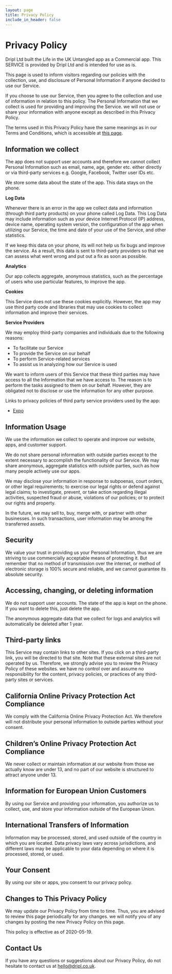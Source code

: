 ```yaml
---
layout: page
title: Privacy Policy
include_in_header: false
---
```


Privacy Policy
==============

Dripl Ltd built the Life in the UK Untangled app as a Commercial app. This SERVICE is provided by Dripl Ltd and is intended for use as is.

This page is used to inform visitors regarding our policies with the collection, use, and disclosure of Personal Information if anyone decided to use our Service.

If you choose to use our Service, then you agree to the collection and use of information in relation to this policy. The Personal Information that we collect is used for providing and improving the Service. we will not use or share your information with anyone except as described in this Privacy Policy.

The terms used in this Privacy Policy have the same meanings as in our Terms and Conditions, which is accessible at [this page](/termsandconditions/).


Information we collect
----------------------

The app does not support user accounts and therefore we cannot collect Personal Information such as email, name, age, gender etc. either directly or via third-party services e.g. Google, Facebook, Twitter user IDs etc.

We store some data about the state of the app. This data stays on the phone.


**Log Data**

Whenever there is an error in the app we collect data and information (through third party products) on your phone called Log Data. This Log Data may include information such as your device Internet Protocol (IP) address, device name, operating system version, the configuration of the app when utilizing our Service, the time and date of your use of the Service, and other statistics.

If we keep this data on your phone, its will not help us fix bugs and improve the service. As a result, this data is sent to third-party providers so that we can assess what went wrong and put out a fix as soon as possible.


**Analytics**

Our app collects aggregate, anonymous statistics, such as the percentage of users who use particular features, to improve the app.


**Cookies**

This Service does not use these cookies explicitly. However, the app may use third party code and libraries that may use cookies to collect information and improve their services.


**Service Providers**

We may employ third-party companies and individuals due to the following reasons:

*   To facilitate our Service
*   To provide the Service on our behalf
*   To perform Service-related services
*   To assist us in analyzing how our Service is used

We want to inform users of this Service that these third parties may have access to all the Information that we have access to. The reason is to perform the tasks assigned to them on our behalf. However, they are obligated not to disclose or use the information for any other purpose.

Links to privacy policies of third party service providers used by the app:

*   [Expo](https://expo.io/privacy)


Information Usage
-----------------

We use the information we collect to operate and improve our website, apps, and customer support.

We do not share personal information with outside parties except to the extent necessary to accomplish the functionality of our Service. We may share anonymous, aggregate statistics with outside parties, such as how many people actively use our apps.

We may disclose your information in response to subpoenas, court orders, or other legal requirements; to exercise our legal rights or defend against legal claims; to investigate, prevent, or take action regarding illegal activities, suspected fraud or abuse, violations of our policies; or to protect our rights and property.

In the future, we may sell to, buy, merge with, or partner with other businesses. In such transactions, user information may be among the transferred assets.


Security
--------

We value your trust in providing us your Personal Information, thus we are striving to use commercially acceptable means of protecting it. But remember that no method of transmission over the internet, or method of electronic storage is 100% secure and reliable, and we cannot guarantee its absolute security.


Accessing, changing, or deleting information
--------------------------------------------

We do not support user accounts. The state of the app is kept on the phone. If you want to delete this, just delete the app.

The anonymous aggregate data that we collect for logs and analytics will automatically be deleted after 1 year.


Third-party links
-----------------

This Service may contain links to other sites. If you click on a third-party link, you will be directed to that site. Note that these external sites are not operated by us. Therefore, we strongly advise you to review the Privacy Policy of these websites. we have no control over and assume no responsibility for the content, privacy policies, or practices of any third-party sites or services.


California Online Privacy Protection Act Compliance
---------------------------------------------------

We comply with the California Online Privacy Protection Act. We therefore will not distribute your personal information to outside parties without your consent.


Children’s Online Privacy Protection Act Compliance
---------------------------------------------------

We never collect or maintain information at our website from those we actually know are under 13, and no part of our website is structured to attract anyone under 13.


Information for European Union Customers
----------------------------------------

By using our Service and providing your information, you authorize us to collect, use, and store your information outside of the European Union.


International Transfers of Information
--------------------------------------

Information may be processed, stored, and used outside of the country in which you are located. Data privacy laws vary across jurisdictions, and different laws may be applicable to your data depending on where it is processed, stored, or used.


Your Consent
------------

By using our site or apps, you consent to our privacy policy.


Changes to This Privacy Policy
------------------------------

We may update our Privacy Policy from time to time. Thus, you are advised to review this page periodically for any changes. we will notify you of any changes by posting the new Privacy Policy on this page.

This policy is effective as of 2020-05-19.


Contact Us
----------

If you have any questions or suggestions about our Privacy Policy, do not hesitate to contact us at hello@dripl.co.uk.
